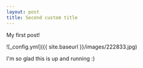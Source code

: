 ```yaml
---
layout: post
title: Second custom title
---
```


My first post!

![_config.yml]({{ site.baseurl }}/images/222833.jpg)

I'm so glad this is up and running :)